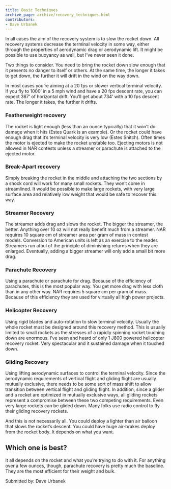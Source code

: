 ```yaml
---
title: Basic Techniques
archive_page: archive/recovery_techniques.html
contributors:
- Dave Urbanek
---
```

In all cases the aim of the recovery system is to slow the rocket down.
All recovery systems decrease the terminal velocity in some way, either through the properties of aerodynamic drag or aerodynamic lift.
It might be possible to use buoyancy as well, but I’ve never seen it done.

Two things to consider.
You need to bring the rocket down slow enough that it presents no danger to itself or others.
At the same time, the longer it takes to get down, the further it will drift in the wind on the way down.

In most cases you’re aiming at a 20 fps or slower vertical terminal velocity.
If you fly to 1000’ in a 5 mph wind and have a 20 fps descent rate, you can expect 367’ of horizontal drift.
You’ll get about 734’ with a 10 fps descent rate. The longer it takes, the further it drifts.

### Featherweight recovery

The rocket is light enough (less than an ounce typically) that it won’t do damage when it hits (Estes Quark is an example).
Or the rocket could have enough drag that it’s terminal velocity is very low (Estes Snitch).
Often times the motor is ejected to make the rocket unstable too.
Ejecting motors is not allowed in NAR contests unless a streamer or parachute is attached to the ejected motor.

### Break-Apart recovery

Simply breaking the rocket in the middle and attaching the two sections by a shock cord will work for many small rockets.
They won’t come in streamlined. It would be possible to make large rockets, with very large surface area and relatively low weight that would be safe to recover this way.

### Streamer Recovery

The streamer adds drag and slows the rocket.
The bigger the streamer, the better.
Anything over 10 oz will not really benefit much from a streamer.
NAR requires 10 square cm of streamer area per gram of mass in contest models.
Conversion to American units is left as an exercise to the reader.
Streamers run afoul of the principle of diminishing returns when they are enlarged.
Eventually, adding a bigger streamer will only add a small bit more drag.

### Parachute Recovery

Using a parachute or parachute for drag.
Because of the efficiency of parachutes, this is the most popular way.
You get more drag with less cloth than in any other way.
NAR requires 5 square cm per gram of mass.
Because of this efficiency they are used for virtually all high power projects.

### Helicopter Recovery

Using rigid blades and auto-rotation to slow terminal velocity.
Usually the whole rocket must be designed around this recovery method.
This is usually limited to small rockets as the stresses of a rapidly spinning rocket touching down are enormous.
I’ve seen and heard of only 1 J800 powered helicopter recovery rocket. Very spectacular and it sustained damage when it touched down.

### Gliding Recovery

Using lifting aerodynamic surfaces to control the terminal velocity.
Since the aerodynamic requirements of vertical flight and gliding flight are usually mutually exclusive, there needs to be some sort of mass shift to allow transition between vertical flight and gliding flight.
In addition, since a glider and a rocket are optimized in mutually exclusive ways, all gliding rockets represent a compromise between these two competing requirements. Even very large rockets can be glided down. Many folks use radio control to fly their gliding recovery rockets.

And this is not necessarily all.
You could deploy a lighter than air balloon that slows the rocket’s descent.
You could have huge air-brakes deploy from the rocket body.
It depends on what you want.

## Which one is best?
It all depends on the rocket and what you’re trying to do with it.
For anything over a few ounces, though, parachute recovery is pretty much the baseline.
They are the most efficient for their weight and bulk.

Submitted by: Dave Urbanek


